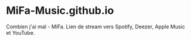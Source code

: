 # MiFa-Music.github.io
Combien j'ai mal - MiFa. Lien de stream vers Spotify, Deezer, Apple Music et YouTube.

